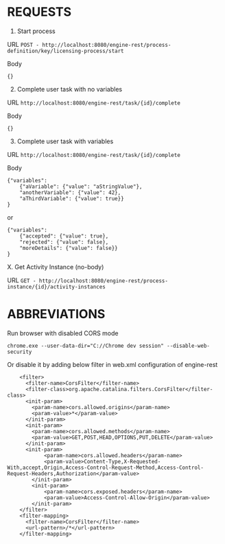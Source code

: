 # REQUESTS

1. Start process

URL
`POST - http://localhost:8080/engine-rest/process-definition/key/licensing-process/start`

Body
```
{}
```

2. Complete user task with no variables

URL
`http://localhost:8080/engine-rest/task/{id}/complete`

Body
```
{}
```

3. Complete user task with variables

URL
`http://localhost:8080/engine-rest/task/{id}/complete`

Body
```
{"variables":
    {"aVariable": {"value": "aStringValue"},
    "anotherVariable": {"value": 42},
    "aThirdVariable": {"value": true}}
}
```

or

```
{"variables":
    {"accepted": {"value": true},
    "rejected": {"value": false},
    "moreDetails": {"value": false}}
}
```

X. Get Activity Instance (no-body)

URL
`GET - http://localhost:8080/engine-rest/process-instance/{id}/activity-instances`



# ABBREVIATIONS

Run browser with disabled CORS mode

`chrome.exe --user-data-dir="C://Chrome dev session" --disable-web-security`

Or disable it by adding below filter in web.xml configuration of engine-rest

```
    <filter>
      <filter-name>CorsFilter</filter-name>
      <filter-class>org.apache.catalina.filters.CorsFilter</filter-class>
      <init-param>
        <param-name>cors.allowed.origins</param-name>
        <param-value>*</param-value>
      </init-param>
      <init-param>
        <param-name>cors.allowed.methods</param-name>
        <param-value>GET,POST,HEAD,OPTIONS,PUT,DELETE</param-value>
      </init-param>
      <init-param>    
            <param-name>cors.allowed.headers</param-name>    
            <param-value>Content-Type,X-Requested-With,accept,Origin,Access-Control-Request-Method,Access-Control-Request-Headers,Authorization</param-value>    
        </init-param>    
        <init-param>    
            <param-name>cors.exposed.headers</param-name>    
            <param-value>Access-Control-Allow-Origin</param-value>      
        </init-param>    
    </filter>
    <filter-mapping>
      <filter-name>CorsFilter</filter-name>
      <url-pattern>/*</url-pattern>
    </filter-mapping>
```